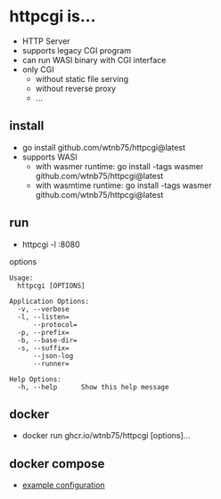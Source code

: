# httpcgi is...

- HTTP Server
- supports legacy CGI program
- can run WASI binary with CGI interface
- only CGI
  - without static file serving
  - without reverse proxy
  - ...

## install

- go install github.com/wtnb75/httpcgi@latest
- supports WASI
    - with wasmer runtime: go install -tags wasmer github.com/wtnb75/httpcgi@latest
    - with wasmtime runtime: go install -tags wasmer github.com/wtnb75/httpcgi@latest

## run

- httpcgi -l :8080

options

```
Usage:
  httpcgi [OPTIONS]

Application Options:
  -v, --verbose
  -l, --listen=
      --protocol=
  -p, --prefix=
  -b, --base-dir=
  -s, --suffix=
      --json-log
      --runner=

Help Options:
  -h, --help      Show this help message
```

## docker

- docker run ghcr.io/wtnb75/httpcgi [options]...

## docker compose

- [example configuration](./examples/docker-compose.yml)
